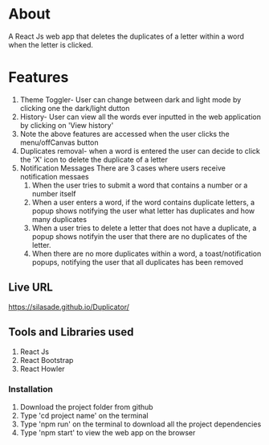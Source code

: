 # About
  A React Js web app that deletes the duplicates of a letter within a word when the letter is clicked.
# Features
  1. Theme Toggler- User can change between dark and light mode by clicking one the dark/light dutton
  2. History- User can view all the words ever inputted in the web application by clicking  on 'View history'
  3. Note the above features are accessed when the user clicks the menu/offCanvas button
  4. Duplicates removal- when a word is entered the user can decide to click the 'X' icon to delete the duplicate of a letter
  5. Notification Messages
     There are 3 cases where users receive notification messaes
     1. When the user tries to submit a word that contains a number or a number itself
     2. When a user enters a word, if the word contains duplicate letters, a popup shows notifying the user what letter has duplicates and how many duplicates
     3. When a user tries to delete a letter that does not have a duplicate, a popup shows notifyin the user that there are no duplicates of the letter.
     4. When there are no more duplicates within a word, a toast/notification popups, notifying the user that all duplicates has been removed

## Live URL
  https://silasade.github.io/Duplicator/
## Tools and Libraries used
  1. React Js
  2. React Bootstrap
  3. React Howler
### Installation
  1. Download the project folder from github
  2. Type 'cd project name' on the terminal
  3. Type 'npm run' on the terminal to download all the project dependencies
  4. Type 'npm start' to view the web app on the browser
